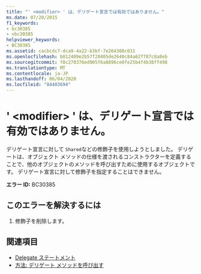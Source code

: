 ```yaml
---
title: "' <modifier> ' は、デリゲート宣言では有効ではありません。"
ms.date: 07/20/2015
f1_keywords:
- bc30385
- vbc30385
helpviewer_keywords:
- BC30385
ms.assetid: cacbcdc7-dca9-4a22-b3bf-7e264308c031
ms.openlocfilehash: b012409e2b57f28405de2640c84a62f787c8a8eb
ms.sourcegitcommit: f8c270376ed905f6a8896ce0fe25b4f4b38ff498
ms.translationtype: MT
ms.contentlocale: ja-JP
ms.lasthandoff: 06/04/2020
ms.locfileid: "84403694"
---
```

# <a name="modifier-is-not-valid-on-a-delegate-declaration"></a>' \<modifier> ' は、デリゲート宣言では有効ではありません。
デリゲート宣言に対して `Shared`などの修飾子を使用しようとしました。 デリゲートは、オブジェクト メソッドの仕様を渡されるコンストラクターを定義することで、他のオブジェクトのメソッドを呼び出すために使用するオブジェクトです。 デリゲート宣言に対して修飾子を指定することはできません。  
  
 **エラー ID:** BC30385  
  
## <a name="to-correct-this-error"></a>このエラーを解決するには  
  
1. 修飾子を削除します。  
  
## <a name="see-also"></a>関連項目

- [Delegate ステートメント](../language-reference/statements/delegate-statement.md)
- [方法: デリゲート メソッドを呼び出す](../programming-guide/language-features/delegates/how-to-invoke-a-delegate-method.md)
